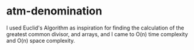 # atm-denomination
I used Euclid's Algorithm as inspiration for finding the calculation of the greatest common divisor, and arrays, and I came to O(n) time complexity and O(n) space complexity.
